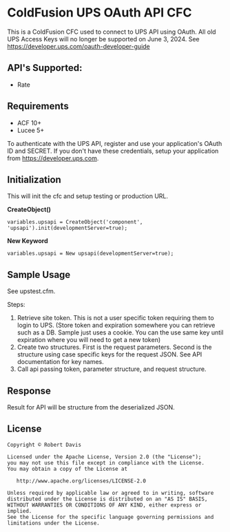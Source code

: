 # ColdFusion UPS OAuth API CFC

This is a ColdFusion CFC used to connect to UPS API using OAuth.
All old UPS Access Keys will no longer be supported on June 3, 2024. See https://developer.ups.com/oauth-developer-guide

## API's Supported:
 * Rate
 

## Requirements
* ACF 10+
* Lucee 5+

To authenticate with the UPS API, register and use your application's OAuth ID and SECRET. If you don't have these credentials, setup your application from https://developer.ups.com.

## Initialization

This will init the cfc and setup testing or production URL.

**CreateObject()**

	variables.upsapi = CreateObject('component', 'upsapi').init(developmentServer=true);

**New Keyword**

	variables.upsapi = New upsapi(developmentServer=true);

## Sample Usage

See upstest.cfm.

Steps:
1. Retrieve site token. This is not a user specific token requiring them to login to UPS.
(Store token and expiration somewhere you can retrieve such as a DB. Sample just uses a cookie. You can the use same key until expiration where you will need to get a new token)
2. Create two structures. First is the request parameters. Second is the structure using case specific keys for the request JSON. See API documentation for key names.
3. Call api passing token, parameter structure, and request structure.

## Response

Result for API will be structure from the deserialized JSON.

## License

    Copyright © Robert Davis

    Licensed under the Apache License, Version 2.0 (the "License");
    you may not use this file except in compliance with the License.
    You may obtain a copy of the License at

       http://www.apache.org/licenses/LICENSE-2.0

    Unless required by applicable law or agreed to in writing, software
    distributed under the License is distributed on an "AS IS" BASIS,
    WITHOUT WARRANTIES OR CONDITIONS OF ANY KIND, either express or implied.
    See the License for the specific language governing permissions and
    limitations under the License.
